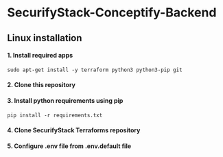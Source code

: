 # SecurifyStack-Conceptify-Backend


## Linux installation

#### 1. Install required apps
```
sudo apt-get install -y terraform python3 python3-pip git 
```

#### 2. Clone this repository 

#### 3. Install python requirements using pip

```
pip install -r requirements.txt
```

#### 4. Clone SecurifyStack Terraforms repository

#### 5. Configure .env file from .env.default file



